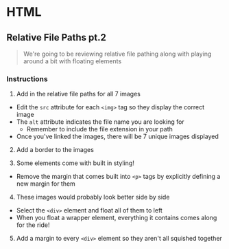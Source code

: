 # HTML

## Relative File Paths pt.2

> We're going to be reviewing relative file pathing along with playing around a bit with floating elements

### Instructions

1. Add in the relative file paths for all 7 images
  * Edit the `src` attribute for each `<img>` tag so they display the correct image
  * The `alt` attribute indicates the file name you are looking for
    * Remember to include the file extension in your path
  * Once you've linked the images, there will be 7 unique images displayed

2. Add a border to the images

3. Some elements come with built in styling!
  * Remove the margin that comes built into `<p>` tags by explicitly defining a new margin for them

4. These images would probably look better side by side
  * Select the `<div>` element and float all of them to left
  * When you float a wrapper element, everything it contains comes along for the ride!

5. Add a margin to every `<div>` element so they aren't all squished together
